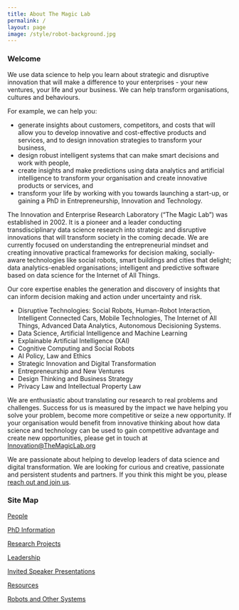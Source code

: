 ```yaml
---
title: About The Magic Lab
permalink: /
layout: page
image: /style/robot-background.jpg
---
```

### Welcome

We use data science to help you learn about strategic and disruptive innovation that will make a difference to your enterprises - your new ventures, your life and your business. We can help transform organisations, cultures and behaviours.

For example, we can help you:

* generate insights about customers, competitors, and costs that will allow you to develop innovative and cost-effective products and services, and to design innovation strategies to transform your business,
* design robust intelligent systems that can make smart decisions and work with people,
* create insights and make predictions using data analytics and artificial intelligence to transform your organisation and create innovative products or services, and 
* transform your life by working with you towards launching a start-up, or gaining a PhD in Entrepreneurship, Innovation and Technology.

The Innovation and Enterprise Research Laboratory (“The Magic Lab”) was established in 2002. It is a pioneer and a leader conducting transdisciplinary data science research into strategic and disruptive innovations that will transform society in the coming decade. We are currently focused on understanding the entrepreneurial mindset and creating innovative practical frameworks for decision making, socially-aware technologies like social robots, smart buildings and cities that delight; data analytics-enabled organisations; intelligent and predictive software based on data science for the Internet of All Things.

Our core expertise enables the generation and discovery of insights that can inform decision making and action under uncertainty and risk. 

* Disruptive Technologies: Social Robots, Human-Robot Interaction, Intelligent Connected Cars, Mobile Technologies, The Internet of All Things, Advanced Data Analytics, Autonomous Decisioning Systems.
* Data Science, Artificial Intelligence and Machine Learning 
* Explainable Artificial Intelligence (XAI)
* Cognitive Computing and Social Robots
* AI Policy, Law and Ethics
* Strategic Innovation and Digital Transformation
* Entrepreneurship and New Ventures
* Design Thinking and Business Strategy
* Privacy Law and Intellectual Property Law

We are enthusiastic about translating our research to real problems and challenges. Success for us is measured by the impact we have helping you solve your problem, become more competitive or seize a new opportunity. If your organisation would benefit from innovative thinking about how data science and technology can be used to gain competitive advantage and create new opportunities, please get in touch at Innovation@TheMagicLab.org

We are passionate about helping to develop leaders of data science and digital transformation. We are looking for curious and creative, passionate and persistent students and partners. If you think this might be you, please [reach out and join us](join-us.html).

### Site Map

[People](people.html)

[PhD Information](join-us.html)

[Research Projects](research-projects.html)

[Leadership](leadership.html)

[Invited Speaker Presentations](invited-speaker-presentations.html)

[Resources](resources.html)

[Robots and Other Systems](robots-and-other-systems.html)
